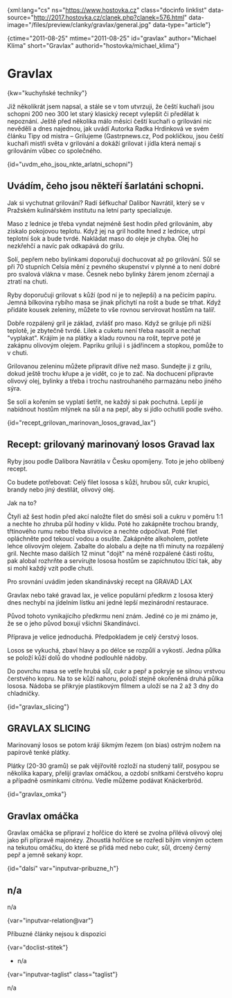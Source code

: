 
{xml:lang="cs" ns="https://www.hostovka.cz" class="docinfo linklist" data-source="http://2017.hostovka.cz/clanek.php?clanek=576.html" data-image="/files/preview/clanky/gravlax/general.jpg" data-type="article"}

{ctime="2011-08-25" mtime="2011-08-25" id="gravlax" author="Michael Klíma" short="Gravlax" authorid="hostovka/michael_klima"}

# Gravlax 

{kw="kuchyňské techniky"}

Již několikrát jsem napsal, a stále se v tom utvrzuji, že čeští kuchaři jsou schopni 200 neo 300 let starý klasický recept vylepšit či předělat k nepoznání. Ještě před několika málo měsíci čeští kuchaři o grilováni nic nevěděli a dnes najednou, jak uvádí Autorka Radka Hrdinková ve svém článku Tipy od mistra – Grilujeme (Gastrpnews.cz, Pod pokličkou, jsou čeští kuchaři mistři světa v grilování a dokáží grilovat i jídla která nemají s grilováním vůbec co společného. 

{id="uvdm\_eho\_jsou\_nkte\_arlatni_schopni"}

## Uvádím, čeho jsou někteří šarlatáni schopni. 

Jak si vychutnat grilování? Radí šéfkuchař Dalibor Navrátil, který se v Pražském kulinářském institutu na letní party specializuje. 

Maso z lednice je třeba vyndat nejméně šest hodin před grilováním, aby získalo pokojovou teplotu. Když jej na gril hodíte hned z lednice, utrpí teplotní šok a bude tvrdé. Nakládat maso do oleje je chyba. Olej ho nezkřehčí a navíc pak odkapává do grilu. 

Solí, pepřem nebo bylinkami doporučuji dochucovat až po grilování. Sůl se při 70 stupních Celsia mění z pevného skupenství v plynné a to není dobré pro svalová vlákna v mase. Česnek nebo bylinky žárem jenom zčernají a ztratí na chuti. 

Ryby doporučuji grilovat s kůží (pod ní je to nejlepší) a na pečicím papíru. Jemná bílkovina rybího masa se jinak přichytí na rošt a bude se trhat. Když přidáte kousek zeleniny, můžete to vše rovnou servírovat hostům na talíř. 

Dobře rozpálený gril je základ, zvlášť pro maso. Když se griluje při nižší teplotě, je zbytečně tvrdé. Lilek a cuketu není třeba nasolit a nechat "vyplakat". Krájím je na plátky a kladu rovnou na rošt, teprve poté je zakápnu olivovým olejem. Papriku griluji i s jádřincem a stopkou, pomůže to v chuti. 

Grilovanou zeleninu můžete připravit dříve než maso. Sundejte ji z grilu, dokud ještě trochu křupe a je vidět, co je to zač. Na dochucení připravte olivový olej, bylinky a třeba i trochu nastrouhaného parmazánu nebo jiného sýra. 

Se solí a kořením se vyplatí šetřit, ne každý si pak pochutná. Lepší je nabídnout hostům mlýnek na sůl a na pepř, aby si jídlo ochutili podle svého. 

{id="recept\_grilovan\_marinovan\_losos\_gravad_lax"}

## Recept: grilovaný marinovaný losos Gravad lax 

Ryby jsou podle Dalibora Navrátila v Česku opomíjeny. Toto je jeho oblíbený recept. 

Co budete potřebovat: Celý filet lososa s kůží, hrubou sůl, cukr krupici, brandy nebo jiný destilát, olivový olej. 

Jak na to? 

Čtyři až šest hodin před akcí naložte filet do směsi soli a cukru v poměru 1:1 a nechte ho zhruba půl hodiny v klidu. Poté ho zakápněte trochou brandy, třtinového rumu nebo třeba slivovice a nechte odpočívat. Poté filet opláchněte pod tekoucí vodou a osušte. Zakápněte alkoholem, potřete lehce olivovým olejem. Zabalte do alobalu a dejte na tři minuty na rozpálený gril. Nechte maso dalších 12 minut "dojít" na méně rozpálené části roštu, pak alobal rozhrňte a servírujte lososa hostům se zapíchnutou lžící tak, aby si mohl každý vzít podle chuti. 

Pro srovnání uvádím jeden skandinávský recept na GRAVAD LAX 

Gravlax nebo také gravad lax, je velice populární předkrm z lososa který dnes nechybí na jídelním lístku ani jedné lepší mezinárodní restaurace. 

Původ tohoto vynikajícího předkrmu není znám. Jediné co je mi známo je, že se o jeho původ boxují všichni Skandinávci. 

Příprava je velice jednoduchá. Předpokladem je celý čerstvý losos. 

Losos se vykuchá, zbaví hlavy a po délce se rozpůlí a vykostí. Jedna půlka se položí kůží dolů do vhodné podlouhlé nádoby. 

Do povrchu masa se vetře hrubá sůl, cukr a pepř a pokryje se silnou vrstvou čerstvého kopru. Na to se kůží nahoru, položí stejně okořeněná druhá půlka lososa. Nádoba se přikryje plastikovým filmem a uloží se na 2 až 3 dny do chladničky. 

{id="gravlax_slicing"}

## GRAVLAX SLICING 

Marinovaný losos se potom krájí šikmým řezem (on bias) ostrým nožem na papírově tenké plátky. 

Plátky (20-30 gramů) se pak vějířovitě rozloží na studený talíř, posypou se několika kapary, přelijí gravlax omáčkou, a ozdobí snítkami čerstvého kopru a případně osminkami citrónu. Vedle můžeme podávat Knäckerbröd. 

{id="gravlax_omka"}

## Gravlax omáčka 

Gravlax omáčka se připraví z hořčice do které se zvolna přilévá olivový olej jako při přípravě majonézy. Zhoustlá hořčice se rozředí bílým vinným octem na tekutou omáčku, do které se přidá med nebo cukr, sůl, drcený černý pepř a jemně sekaný kopr. 

{id="dalsi" var="inputvar-pribuzne_h"}

## n/a 

n/a 

{var="inputvar-relation@var"}

Příbuzné články nejsou k dispozici 

{var="doclist-stitek"}

  * n/a 

{var="inputvar-taglist" class="taglist"}

n/a

